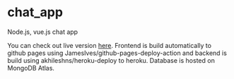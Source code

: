 # chat_app
Node.js, vue.js chat app

You can check out live version [here](https://markiewiczjulian.github.io/chat_app_prod_ready). Frontend is build automatically to github pages using JamesIves/github-pages-deploy-action and backend is build using akhileshns/heroku-deploy to heroku. Database is hosted on MongoDB Atlas.
